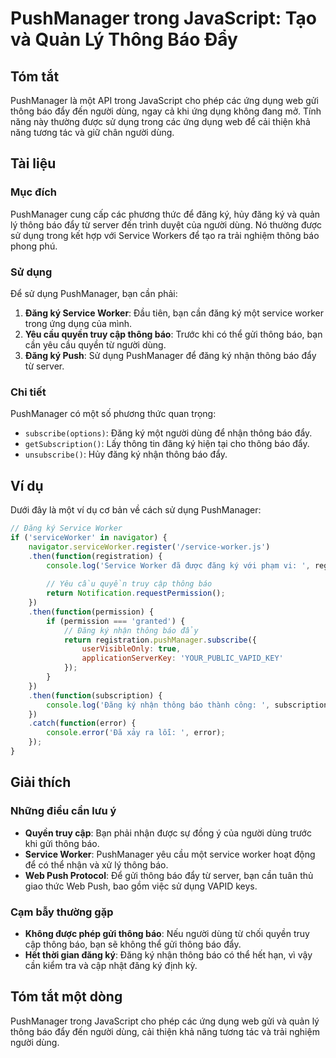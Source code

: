 <!--
Meta Description: # PushManager trong JavaScript: Tạo và Quản Lý Thông Báo Đẩy ## Tóm tắt PushManager là một API trong JavaScript cho phép các ứng dụng web gửi thông bá...
Meta Keywords: thông, báo, đăng, dụng, đẩy
-->

# PushManager trong JavaScript: Tạo và Quản Lý Thông Báo Đẩy

## Tóm tắt
PushManager là một API trong JavaScript cho phép các ứng dụng web gửi thông báo đẩy đến người dùng, ngay cả khi ứng dụng không đang mở. Tính năng này thường được sử dụng trong các ứng dụng web để cải thiện khả năng tương tác và giữ chân người dùng.

## Tài liệu
### Mục đích
PushManager cung cấp các phương thức để đăng ký, hủy đăng ký và quản lý thông báo đẩy từ server đến trình duyệt của người dùng. Nó thường được sử dụng trong kết hợp với Service Workers để tạo ra trải nghiệm thông báo phong phú.

### Sử dụng
Để sử dụng PushManager, bạn cần phải:

1. **Đăng ký Service Worker**: Đầu tiên, bạn cần đăng ký một service worker trong ứng dụng của mình.
2. **Yêu cầu quyền truy cập thông báo**: Trước khi có thể gửi thông báo, bạn cần yêu cầu quyền từ người dùng.
3. **Đăng ký Push**: Sử dụng PushManager để đăng ký nhận thông báo đẩy từ server.

### Chi tiết
PushManager có một số phương thức quan trọng:

- `subscribe(options)`: Đăng ký một người dùng để nhận thông báo đẩy.
- `getSubscription()`: Lấy thông tin đăng ký hiện tại cho thông báo đẩy.
- `unsubscribe()`: Hủy đăng ký nhận thông báo đẩy.

## Ví dụ
Dưới đây là một ví dụ cơ bản về cách sử dụng PushManager:

```javascript
// Đăng ký Service Worker
if ('serviceWorker' in navigator) {
    navigator.serviceWorker.register('/service-worker.js')
    .then(function(registration) {
        console.log('Service Worker đã được đăng ký với phạm vi: ', registration.scope);
        
        // Yêu cầu quyền truy cập thông báo
        return Notification.requestPermission();
    })
    .then(function(permission) {
        if (permission === 'granted') {
            // Đăng ký nhận thông báo đẩy
            return registration.pushManager.subscribe({
                userVisibleOnly: true,
                applicationServerKey: 'YOUR_PUBLIC_VAPID_KEY'
            });
        }
    })
    .then(function(subscription) {
        console.log('Đăng ký nhận thông báo thành công: ', subscription);
    })
    .catch(function(error) {
        console.error('Đã xảy ra lỗi: ', error);
    });
}
```

## Giải thích
### Những điều cần lưu ý
- **Quyền truy cập**: Bạn phải nhận được sự đồng ý của người dùng trước khi gửi thông báo.
- **Service Worker**: PushManager yêu cầu một service worker hoạt động để có thể nhận và xử lý thông báo.
- **Web Push Protocol**: Để gửi thông báo đẩy từ server, bạn cần tuân thủ giao thức Web Push, bao gồm việc sử dụng VAPID keys.

### Cạm bẫy thường gặp
- **Không được phép gửi thông báo**: Nếu người dùng từ chối quyền truy cập thông báo, bạn sẽ không thể gửi thông báo đẩy.
- **Hết thời gian đăng ký**: Đăng ký nhận thông báo có thể hết hạn, vì vậy cần kiểm tra và cập nhật đăng ký định kỳ.

## Tóm tắt một dòng
PushManager trong JavaScript cho phép các ứng dụng web gửi và quản lý thông báo đẩy đến người dùng, cải thiện khả năng tương tác và trải nghiệm người dùng.
